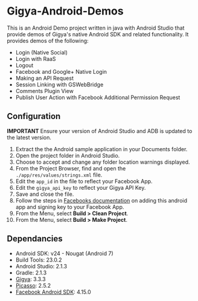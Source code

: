 # Gigya-Android-Demos

This is an Android Demo project written in java with Android Studio that provide demos of Gigya's native Android SDK and related functionality. It provides demos of the following:

 * Login (Native Social)
 * Login with RaaS
 * Logout
 * Facebook and Google+ Native Login
 * Making an API Request
 * Session Linking with GSWebBridge
 * Comments Plugin View
 * Publish User Action with Facebook Additional Permission Request
 
## Configuration
**IMPORTANT** Ensure your version of Android Studio and ADB is updated to the latest version. 

1. Extract the the Android sample application in your Documents folder.
2. Open the project folder in Android Studio.
3. Choose to accept and change any folder location warnings displayed.
4. From the Project Browser, find and open the ```./app/res/values/strings.xml``` file.
5. Edit the ```app_id``` in the file to reflect your Facebook App.
6. Edit the ```gigya_api_key``` to reflect your Gigya API Key.
7. Save and close the file.
8. Follow the steps in [Facebooks documentation](https://developers.facebook.com/docs/android/getting-started#release-key-hash) on adding this android app and signing key to your Facebook App.
9. From the Menu, select **Build > Clean Project**. 
10. From the Menu, select **Build > Make Project**. 

## Dependancies
 * Android SDK: v24 - Nougat (Android 7)
 * Build Tools: 23.0.2
 * Android Studio: 2.1.3
 * Gradle: 2.1.3
 * [Gigya](http://developers.gigya.com/display/GD/Android): 3.3.3
 * [Picasso](https://github.com/square/picasso): 2.5.2
 * [Facebook Android SDK](https://developers.facebook.com/docs/android/): 4.15.0
 